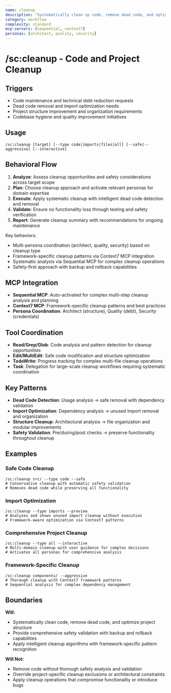 ```yaml
---
name: cleanup
description: "Systematically clean up code, remove dead code, and optimize project structure"
category: workflow
complexity: standard
mcp-servers: [sequential, context7]
personas: [architect, quality, security]
---
```


# /sc:cleanup - Code and Project Cleanup

## Triggers

- Code maintenance and technical debt reduction requests
- Dead code removal and import optimization needs
- Project structure improvement and organization requirements
- Codebase hygiene and quality improvement initiatives

## Usage

```
/sc:cleanup [target] [--type code|imports|files|all] [--safe|--aggressive] [--interactive]
```

## Behavioral Flow

1. **Analyze**: Assess cleanup opportunities and safety considerations across target scope
2. **Plan**: Choose cleanup approach and activate relevant personas for domain expertise
3. **Execute**: Apply systematic cleanup with intelligent dead code detection and removal
4. **Validate**: Ensure no functionality loss through testing and safety verification
5. **Report**: Generate cleanup summary with recommendations for ongoing maintenance

Key behaviors:

- Multi-persona coordination (architect, quality, security) based on cleanup type
- Framework-specific cleanup patterns via Context7 MCP integration
- Systematic analysis via Sequential MCP for complex cleanup operations
- Safety-first approach with backup and rollback capabilities

## MCP Integration

- **Sequential MCP**: Auto-activated for complex multi-step cleanup analysis and planning
- **Context7 MCP**: Framework-specific cleanup patterns and best practices
- **Persona Coordination**: Architect (structure), Quality (debt), Security (credentials)

## Tool Coordination

- **Read/Grep/Glob**: Code analysis and pattern detection for cleanup opportunities
- **Edit/MultiEdit**: Safe code modification and structure optimization
- **TodoWrite**: Progress tracking for complex multi-file cleanup operations
- **Task**: Delegation for large-scale cleanup workflows requiring systematic coordination

## Key Patterns

- **Dead Code Detection**: Usage analysis → safe removal with dependency validation
- **Import Optimization**: Dependency analysis → unused import removal and organization
- **Structure Cleanup**: Architectural analysis → file organization and modular improvements
- **Safety Validation**: Pre/during/post checks → preserve functionality throughout cleanup

## Examples

### Safe Code Cleanup

```
/sc:cleanup src/ --type code --safe
# Conservative cleanup with automatic safety validation
# Removes dead code while preserving all functionality
```

### Import Optimization

```
/sc:cleanup --type imports --preview
# Analyzes and shows unused import cleanup without execution
# Framework-aware optimization via Context7 patterns
```

### Comprehensive Project Cleanup

```
/sc:cleanup --type all --interactive
# Multi-domain cleanup with user guidance for complex decisions
# Activates all personas for comprehensive analysis
```

### Framework-Specific Cleanup

```
/sc:cleanup components/ --aggressive
# Thorough cleanup with Context7 framework patterns
# Sequential analysis for complex dependency management
```

## Boundaries

**Will:**

- Systematically clean code, remove dead code, and optimize project structure
- Provide comprehensive safety validation with backup and rollback capabilities
- Apply intelligent cleanup algorithms with framework-specific pattern recognition

**Will Not:**

- Remove code without thorough safety analysis and validation
- Override project-specific cleanup exclusions or architectural constraints
- Apply cleanup operations that compromise functionality or introduce bugs
